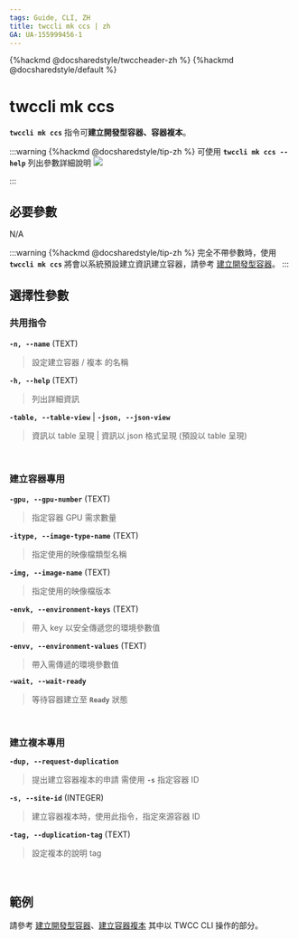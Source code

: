 ```yaml
---
tags: Guide, CLI, ZH
title: twccli mk ccs | zh
GA: UA-155999456-1
---
```


{%hackmd @docsharedstyle/twccheader-zh %}
{%hackmd @docsharedstyle/default %}

# twccli mk ccs

**`twccli mk ccs`** 指令可**建立開發型容器、容器複本**。

:::warning
{%hackmd @docsharedstyle/tip-zh %}
可使用 **`twccli mk ccs --help`** 列出參數詳細說明
![](https://cos.twcc.ai/SYS-MANUAL/uploads/upload_e3d331bc1e4a729126420dad94142a32.png)


:::


## 必要參數

N/A

:::warning
{%hackmd @docsharedstyle/tip-zh %}
完全不帶參數時，使用 **`twccli mk ccs`** 將會以系統預設建立資訊建立容器，請參考 [<ins>建立開發型容器</ins>](https://man.twcc.ai/@twccdocs/doc-ccs-main-zh/%2F%40twccdocs%2Fguide-ccs-create-zh)。
:::

## 選擇性參數


### 共用指令

**`-n, --name`** (TEXT)
> 設定建立容器 / 複本 的名稱

**`-h, --help`** (TEXT)
> 列出詳細資訊

**`-table, --table-view`** | **`-json, --json-view`**
> 資訊以 table 呈現 | 資訊以 json 格式呈現 (預設以 table 呈現)

<br>

### 建立容器專用

**`-gpu, --gpu-number`** (TEXT)
> 指定容器 GPU 需求數量

**`-itype, --image-type-name`** (TEXT)
> 指定使用的映像檔類型名稱

**`-img, --image-name`** (TEXT)
> 指定使用的映像檔版本

**`-envk, --environment-keys`**  (TEXT)
> 帶入 key 以安全傳遞您的環境參數值

**`-envv, --environment-values`**  (TEXT)
> 帶入需傳遞的環境參數值

**`-wait, --wait-ready`**
> 等待容器建立至 **`Ready`** 狀態

<br>

### 建立複本專用

**`-dup, --request-duplication`** 
> 提出建立容器複本的申請
> <i class="fa fa-exclamation-triangle" aria-hidden="true"></i> 需使用 **`-s`** 指定容器 ID

**`-s, --site-id`** (INTEGER)
> 建立容器複本時，使用此指令，指定來源容器 ID

**`-tag, --duplication-tag`** (TEXT)
> 設定複本的說明 tag

<br>

## 範例

請參考 [建立開發型容器](https://man.twcc.ai/@twccdocs/doc-ccs-main-zh/%2F%40twccdocs%2Fguide-ccs-create-zh)、[建立容器複本](https://man.twcc.ai/@twccdocs/doc-ccs-main-zh/%2F%40twccdocs%2Fguide-ccs-duplicate-zh) 其中以 TWCC CLI 操作的部分。
